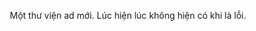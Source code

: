 
<center><p align="center"> Một thư viện ad mới. Lúc hiện lúc không hiện có khi là lỗi. </p></center>